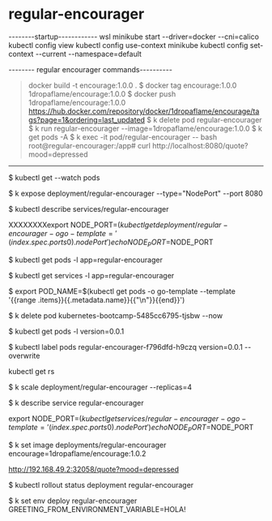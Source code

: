 # regular-encourager
--------startup------------
wsl
minikube start --driver=docker --cni=calico
kubectl config view
kubectl config use-context minikube
kubectl config set-context --current --namespace=default

-------- regular encourager commands----------
> docker build -t encourage:1.0.0 .
$ docker tag encourage:1.0.0 1dropaflame/encourage:1.0.0
$ docker push 1dropaflame/encourage:1.0.0
 https://hub.docker.com/repository/docker/1dropaflame/encourage/tags?page=1&ordering=last_updated
 $ k delete pod regular-encourager
 $ k run regular-encourager --image=1dropaflame/encourage:1.0.0
 $ k get pods -A
 $ k exec -it pod/regular-encourager -- bash
root@regular-encourager:/app#
 curl http://localhost:8080/quote?mood=depressed
----------------------------

$ kubectl get --watch pods

$ k expose deployment/regular-encourager --type="NodePort" --port 8080

$ kubectl describe services/regular-encourager

XXXXXXXXexport NODE_PORT=$(kubectl get deployment/regular-encourager -o go-template='{{(index .spec.ports 0).nodePort}}')
echo NODE_PORT=$NODE_PORT

$ kubectl get pods -l app=regular-encourager

$ kubectl get services -l app=regular-encourager

$ export POD_NAME=$(kubectl get pods -o go-template --template '{{range .items}}{{.metadata.name}}{{"\n"}}{{end}}')

$ k delete pod kubernetes-bootcamp-5485cc6795-tjsbw --now

$ kubectl get pods -l version=0.0.1

$ kubectl label pods regular-encourager-f796dfd-h9czq version=0.0.1 --overwrite

kubectl get rs

$ k scale deployment/regular-encourager --replicas=4

$ k describe service regular-encourager

export NODE_PORT=$(kubectl get services/regular-encourager -o go-template='{{(index .spec.ports 0).nodePort}}')
echo NODE_PORT=$NODE_PORT

$ k set image deployments/regular-encourager encourage=1dropaflame/encourage:1.0.2

http://192.168.49.2:32058/quote?mood=depressed

$ kubectl rollout status deployment regular-encourager

$ k set env deploy regular-encourager GREETING_FROM_ENVIRONMENT_VARIABLE=HOLA!